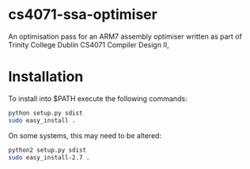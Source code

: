 cs4071-ssa-optimiser
====================

An optimisation pass for an ARM7 assembly optimiser written as part of Trinity College Dublin CS4071 Compiler Design II,

Installation
===========

To install into $PATH execute the following commands:

```bash
python setup.py sdist
sudo easy_install .
```

On some systems, this may need to be altered:

```bash
python2 setup.py sdist
sudo easy_install-2.7 .
```
